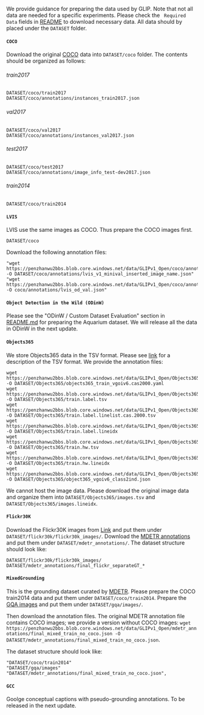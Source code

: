 We provide guidance for preparing the data used by GLIP. Note that not all data are needed for a specific experiments. Please check the `` Required Data`` fields in [README](README.md) to download necessary data. All data should by placed under the ``DATASET`` folder.


#### ``COCO``
Download the original [COCO](https://cocodataset.org/#download) data into ``DATASET/coco`` folder. The contents should be organized as follows:

###### train2017
    DATASET/coco/train2017
    DATASET/coco/annotations/instances_train2017.json

###### val2017
    DATASET/coco/val2017
    DATASET/coco/annotations/instances_val2017.json
###### test2017
    DATASET/coco/test2017
    DATASET/coco/annotations/image_info_test-dev2017.json
###### train2014
    DATASET/coco/train2014

#### ``LVIS``
LVIS use the same images as COCO. Thus prepare the COCO images first.

    DATASET/coco

Download the following annotation files:

    "wget https://penzhanwu2bbs.blob.core.windows.net/data/GLIPv1_Open/coco/annotations/lvis_v1_minival_inserted_image_name.json -O DATASET/coco/annotations/lvis_v1_minival_inserted_image_name.json"
    "wget https://penzhanwu2bbs.blob.core.windows.net/data/GLIPv1_Open/coco/annotations/lvis_od_val.json -O coco/annotations/lvis_od_val.json"

#### ``Object Detection in the Wild (ODinW)``
Please see the "ODinW / Custom Dataset Evaluation" section in [README.md](README.md) for preparing the Aquarium dataset. We will release all the data in ODinW in the next update.


#### ``Objects365``
We store Objects365 data in the TSV format. Please see [link](https://github.com/microsoft/scene_graph_benchmark/tree/main/tools/mini_tsv) for a description of the TSV format. We provide the annotation files:

    wget https://penzhanwu2bbs.blob.core.windows.net/data/GLIPv1_Open/Objects365/objects365_train_vgoiv6.cas2000.yaml -O DATASET/Objects365/objects365_train_vgoiv6.cas2000.yaml
    wget https://penzhanwu2bbs.blob.core.windows.net/data/GLIPv1_Open/Objects365/train.label.tsv -O DATASET/Objects365/train.label.tsv
    wget https://penzhanwu2bbs.blob.core.windows.net/data/GLIPv1_Open/Objects365/train.label.linelist.cas.2000.tsv -O DATASET/Objects365/train.label.linelist.cas.2000.tsv
    wget https://penzhanwu2bbs.blob.core.windows.net/data/GLIPv1_Open/Objects365/train.label.lineidx -O DATASET/Objects365/train.label.lineidx
    wget https://penzhanwu2bbs.blob.core.windows.net/data/GLIPv1_Open/Objects365/train.hw.tsv -O DATASET/Objects365/train.hw.tsv
    wget https://penzhanwu2bbs.blob.core.windows.net/data/GLIPv1_Open/Objects365/train.hw.lineidx -O DATASET/Objects365/train.hw.lineidx
    wget https://penzhanwu2bbs.blob.core.windows.net/data/GLIPv1_Open/Objects365/object365_vgoiv6_class2ind.json -O DATASET/Objects365/object365_vgoiv6_class2ind.json

We cannot host the image data. Please download the original image data and organize them into ``DATASET/Objects365/images.tsv`` and ``DATASET/Objects365/images.lineidx``.

#### ``Flickr30K``
Download the Flickr30K images from [Link](http://shannon.cs.illinois.edu/DenotationGraph/) and put them under ``DATASET/flickr30k/flickr30k_images/``. Download the [MDETR annotations](https://zenodo.org/record/4729015/files/mdetr_annotations.tar.gz?download=1) and put them under ``DATASET/mdetr_annotations/``. The dataset structure should look like:

    DATASET/flickr30k/flickr30k_images/
    DATASET/mdetr_annotations/final_flickr_separateGT_*

#### ``MixedGrounding``
This is the grounding dataset curated by [MDETR](https://github.com/ashkamath/mdetr/blob/main/.github/pretrain.md).
Please prepare the COCO train2014 data and put them under ``DATASET/coco/train2014``.
Prepare the [GQA images](https://nlp.stanford.edu/data/gqa/images.zip) and put them under ``DATASET/gqa/images/``.

Then download the annotation files. The original MDETR annotation file contains COCO images; we provide a version without COCO images: ``wget https://penzhanwu2bbs.blob.core.windows.net/data/GLIPv1_Open/mdetr_annotations/final_mixed_train_no_coco.json -O DATASET/mdetr_annotations/final_mixed_train_no_coco.json``.

The dataset structure should look like:

    "DATASET/coco/train2014"
    "DATASET/gqa/images"
    "DATASET/mdetr_annotations/final_mixed_train_no_coco.json",

#### ``GCC``
Goolge conceptual captions with pseudo-grounding annotations.
To be released in the next update.
